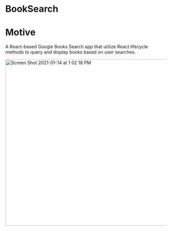 # BookSearch

# Motive
A React-based Google Books Search app that utilize React lifecycle methods to query and display books based on user searches.

<img width="519" alt="Screen Shot 2021-01-14 at 1 02 18 PM" src="https://user-images.githubusercontent.com/60681276/104636466-062b7c00-5669-11eb-916a-0696cab371c7.png">